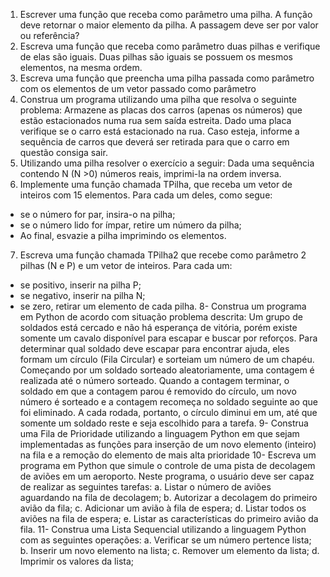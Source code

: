 1) Escrever uma função que receba como parâmetro uma pilha.
A função deve retornar o maior elemento da pilha. A passagem deve
ser por valor ou referência?
2) Escreva uma função que receba como parâmetro duas pilhas e
verifique de elas são iguais. Duas pilhas são iguais se possuem os
mesmos elementos, na mesma ordem.
3) Escreva uma função que preencha uma pilha passada como
parâmetro com os elementos de um vetor passado como parâmetro
4) Construa um programa utilizando uma pilha que resolva o seguinte
problema:
Armazene as placas dos carros (apenas os números) que estão
estacionados numa rua sem saída estreita. Dado uma placa verifique
se o carro está estacionado na rua. Caso esteja, informe a sequência
de carros que deverá ser retirada para que o carro em questão
consiga sair.
5) Utilizando uma pilha resolver o exercício a seguir:
Dada uma sequência contendo N (N &gt;0) números reais, imprimi-la na
ordem inversa.
6) Implemente uma função chamada TPilha, que receba um vetor de
inteiros com 15 elementos. Para cada um deles, como segue:
- se o número for par, insira-o na pilha;
- se o número lido for ímpar, retire um número da pilha;
- Ao final, esvazie a pilha imprimindo os elementos.
7) Escreva uma função chamada TPilha2 que recebe como parâmetro 2
pilhas (N e P) e um vetor de inteiros. Para cada um:
- se positivo, inserir na pilha P;
- se negativo, inserir na pilha N;
- se zero, retirar um elemento de cada pilha.
8- Construa um programa em Python de acordo com situação problema descrita: Um grupo
de soldados está cercado e não há esperança de vitória, porém existe somente um cavalo
disponível para escapar e buscar por reforços. Para determinar qual soldado deve escapar
para encontrar ajuda, eles formam um círculo (Fila Circular) e sorteiam um número de um
chapéu. Começando por um soldado sorteado aleatoriamente, uma contagem é realizada
até o número sorteado. Quando a contagem terminar, o soldado em que a contagem
parou é removido do círculo, um novo número é sorteado e a contagem recomeça no
soldado seguinte ao que foi eliminado. A cada rodada, portanto, o círculo diminui em um,
até que somente um soldado reste e seja escolhido para a tarefa.
9- Construa uma Fila de Prioridade utilizando a linguagem Python em que sejam
implementadas as funções para inserção de um novo elemento (inteiro) na fila e a
remoção do elemento de mais alta prioridade
10- Escreva um programa em Python que simule o controle de uma pista de decolagem de
aviões em um aeroporto. Neste programa, o usuário deve ser capaz de realizar as
seguintes tarefas:
a. Listar o número de aviões aguardando na fila de decolagem;
b. Autorizar a decolagem do primeiro avião da fila;
c. Adicionar um avião à fila de espera;
d. Listar todos os aviões na fila de espera;
e. Listar as características do primeiro avião da fila.
11- Construa uma Lista Sequencial utilizando a linguagem Python com as seguintes operações:
a. Verificar se um número pertence lista;
b. Inserir um novo elemento na lista;
c. Remover um elemento da lista;
d. Imprimir os valores da lista;
